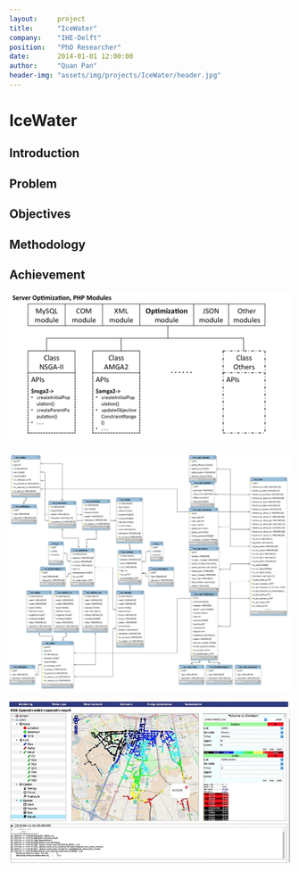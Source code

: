 ```yaml
---
layout:     project
title:      "IceWater"
company:    "IHE-Delft"
position:   "PhD Researcher"
date:       2014-01-01 12:00:00
author:     "Quan Pan"
header-img: "assets/img/projects/IceWater/header.jpg"
---
```


# [](#header-1)IceWater

## Introduction

## Problem

## Objectives

## Methodology

## Achievement

![](/assets/img/projects/IceWater/PHPmodules.jpg)

![](/assets/img/projects/IceWater/database.jpg)

![](/assets/img/projects/IceWater/DSS.jpg)
